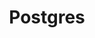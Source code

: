 ---
title: Postgres
menu:
  docs_0.7.2:
    identifier: tutorials-postgres
    name: Postgres
    parent: tutorials
    weight: 20
menu_name: docs_0.7.2
---